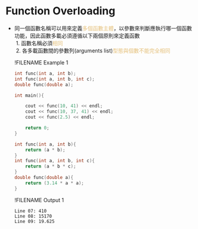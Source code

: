 # Function Overloading

- 同一個函數名稱可以用來定義<span style="color:#e5c07b">多個函數主體</span>，以參數來判斷應執行哪一個函數功能，因此函數多載必須遵循以下兩個原則來定義函數  
&nbsp;1. 函數名稱必須<span style="color:#e5c07b">相同</span>  
&nbsp;2. 各多載函數間的參數列(arguments list)<span style="color:#e5c07b">型態與個數不能完全相同</span>

  !FILENAME Example 1
  ```cpp
  int func(int a, int b);
  int func(int a, int b, int c);
  double func(double a);

  int main(){

      cout << func(10, 41) << endl;
      cout << func(10, 37, 41) << endl;
      cout << func(2.5) << endl;

      return 0;
  }

  int func(int a, int b){
      return (a * b);
  }
  int func(int a, int b, int c){
      return (a * b * c);
  }
  double func(double a){
      return (3.14 * a * a);
  }
  ```
  !FILENAME Output 1
  ```
  Line 07: 410
  Line 08: 15170
  Line 09: 19.625
  ```

